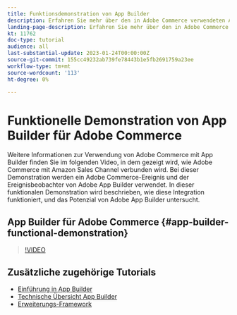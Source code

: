 ```yaml
---
title: Funktionsdemonstration von App Builder
description: Erfahren Sie mehr über den in Adobe Commerce verwendeten Adobe Developer App Builder mit einer technischen Demonstration
landing-page-description: Erfahren Sie mehr über den in Adobe Commerce verwendeten Adobe Developer App Builder mit einer technischen Demonstration
kt: 11762
doc-type: tutorial
audience: all
last-substantial-update: 2023-01-24T00:00:00Z
source-git-commit: 155cc49232ab739fe78443b1e5fb2691759a23ee
workflow-type: tm+mt
source-wordcount: '113'
ht-degree: 0%

---
```



# Funktionelle Demonstration von App Builder für Adobe Commerce

Weitere Informationen zur Verwendung von Adobe Commerce mit App Builder finden Sie im folgenden Video, in dem gezeigt wird, wie Adobe Commerce mit Amazon Sales Channel verbunden wird. Bei dieser Demonstration werden ein Adobe Commerce-Ereignis und der Ereignisbeobachter von Adobe App Builder verwendet. In dieser funktionalen Demonstration wird beschrieben, wie diese Integration funktioniert, und das Potenzial von Adobe App Builder untersucht.

## App Builder für Adobe Commerce {#app-builder-functional-demonstration}

>[!VIDEO](https://video.tv.adobe.com/v/3413502)


## Zusätzliche zugehörige Tutorials

- [Einführung in App Builder](../app-builder/introduction-to-app-builder.md)
- [Technische Übersicht App Builder](../app-builder/app-builder-technical-overview.md)
- [Erweiterungs-Framework](../app-builder/extensibility-framework-commerce-eventing.md)